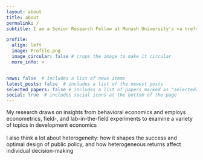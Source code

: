 ```yaml
---
layout: about
title: about
permalink: /
subtitle: I am a Senior Research Fellow at Monash University's <a href="https://www.monash.edu/business/cdes">Centre for Development Economics and Sustainability</a>

profile:
  align: left
  image: Profile.png
  image_circular: false # crops the image to make it circular
  more_info: >


news: false  # includes a list of news items
latest_posts: false  # includes a list of the newest posts
selected_papers: false # includes a list of papers marked as "selected={true}"
social: true  # includes social icons at the bottom of the page
---
```


My research draws on insights from behavioral economics and employs econometrics, field-, and lab-in-the-field experiments to examine a variety of topics in development economics <br> <br>
I also think a lot about heterogeneity: how it shapes the success and optimal design of public policy, and how heterogeneous returns affect individual decision-making

<!-- The code is already in, just name your picture `prof_pic.jpg` and put it in the `img/` folder.

Put your address / P.O. box / other info right below your picture. You can also disable any of these elements by editing `profile` property of the YAML header of your `_pages/about.md`. Edit `_bibliography/papers.bib` and Jekyll will render your [publications page](/al-folio/publications/) automatically.

Link to your social media connections, too. This theme is set up to use [Font Awesome icons](https://fontawesome.com/) and [Academicons](https://jpswalsh.github.io/academicons/), like the ones below. Add your Facebook, Twitter, LinkedIn, Google Scholar, or just disable all of them. -->
